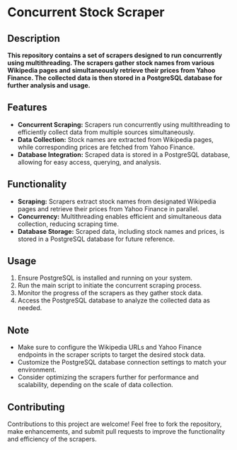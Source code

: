 # Concurrent Stock Scraper

## Description

**This repository contains a set of scrapers designed to run concurrently using multithreading. The scrapers gather stock names from various Wikipedia pages and simultaneously retrieve their prices from Yahoo Finance. The collected data is then stored in a PostgreSQL database for further analysis and usage.**

## Features

- **Concurrent Scraping:** Scrapers run concurrently using multithreading to efficiently collect data from multiple sources simultaneously.
- **Data Collection:** Stock names are extracted from Wikipedia pages, while corresponding prices are fetched from Yahoo Finance.
- **Database Integration:** Scraped data is stored in a PostgreSQL database, allowing for easy access, querying, and analysis.

## Functionality

- **Scraping:** Scrapers extract stock names from designated Wikipedia pages and retrieve their prices from Yahoo Finance in parallel.
- **Concurrency:** Multithreading enables efficient and simultaneous data collection, reducing scraping time.
- **Database Storage:** Scraped data, including stock names and prices, is stored in a PostgreSQL database for future reference.

## Usage

1. Ensure PostgreSQL is installed and running on your system.
2. Run the main script to initiate the concurrent scraping process.
3. Monitor the progress of the scrapers as they gather stock data.
4. Access the PostgreSQL database to analyze the collected data as needed.

## Note

- Make sure to configure the Wikipedia URLs and Yahoo Finance endpoints in the scraper scripts to target the desired stock data.
- Customize the PostgreSQL database connection settings to match your environment.
- Consider optimizing the scrapers further for performance and scalability, depending on the scale of data collection.

## Contributing

Contributions to this project are welcome! Feel free to fork the repository, make enhancements, and submit pull requests to improve the functionality and efficiency of the scrapers.
